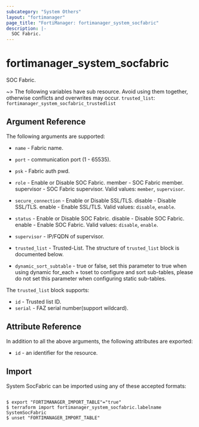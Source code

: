 ```yaml
---
subcategory: "System Others"
layout: "fortimanager"
page_title: "FortiManager: fortimanager_system_socfabric"
description: |-
  SOC Fabric.
---
```


# fortimanager_system_socfabric
SOC Fabric.

~> The following variables have sub resource. Avoid using them together, otherwise conflicts and overwrites may occur.
`trusted_list`: `fortimanager_system_socfabric_trustedlist`



## Argument Reference


The following arguments are supported:


* `name` - Fabric name.
* `port` - communication port (1 - 65535).
* `psk` - Fabric auth pwd.
* `role` - Enable or Disable SOC Fabric. member - SOC Fabric member. supervisor - SOC Fabric supervisor. Valid values: `member`, `supervisor`.

* `secure_connection` - Enable or Disable SSL/TLS. disable - Disable SSL/TLS. enable - Enable SSL/TLS. Valid values: `disable`, `enable`.

* `status` - Enable or Disable SOC Fabric. disable - Disable SOC Fabric. enable - Enable SOC Fabric. Valid values: `disable`, `enable`.

* `supervisor` - IP/FQDN of supervisor.
* `trusted_list` - Trusted-List. The structure of `trusted_list` block is documented below.
* `dynamic_sort_subtable` - true or false, set this parameter to true when using dynamic for_each + toset to configure and sort sub-tables, please do not set this parameter when configuring static sub-tables.

The `trusted_list` block supports:

* `id` - Trusted list ID.
* `serial` - FAZ serial number(support wildcard).


## Attribute Reference

In addition to all the above arguments, the following attributes are exported:
* `id` - an identifier for the resource.

## Import

System SocFabric can be imported using any of these accepted formats:
```

$ export "FORTIMANAGER_IMPORT_TABLE"="true"
$ terraform import fortimanager_system_socfabric.labelname SystemSocFabric
$ unset "FORTIMANAGER_IMPORT_TABLE"
```

